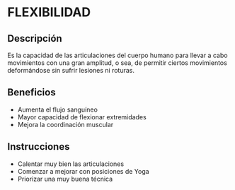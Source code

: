 # FLEXIBILIDAD

## Descripción
Es la capacidad de las articulaciones del cuerpo humano para llevar a cabo movimientos con una gran amplitud, o sea, de permitir ciertos movimientos deformándose sin sufrir lesiones ni roturas.

## Beneficios
- Aumenta el flujo sanguíneo
- Mayor capacidad de flexionar extremidades
- Mejora la coordinación muscular

## Instrucciones
- Calentar muy bien las articulaciones
- Comenzar a mejorar con posiciones de Yoga
- Priorizar una muy buena técnica